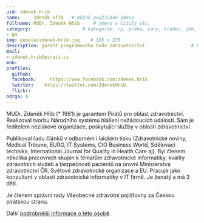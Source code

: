 ```yaml
---
uid: zdenek.hrib
name:     Zdeněk Hřib  	# běžně používáné jméno
fullname: MUDr. Zdeněk Hřib  	# jméno s tituly etc.
category:                 	# kategorie: rp, praha, vary, hradec, jmk, senat
- ga
img: people/zdenek-hrib.jpg    # 165 x 220
description: garant programového bodu zdravotnictví             	# kratký popis, max 160 znaků
mail:
- zdenek.hrib@pirati.cz
mob:			  
profiles:
  github:     
  facebook: 	https://www.facebook.com/zdenek.hrib
  twitter: 	  https://twitter.com/ZdenekHrib
  flickr:	
odrga: 6
---
```


MUDr. Zdeněk Hřib (* 1981) je garantem Pirátů pro oblast zdravotnictví. Realizoval tvorbu Národního systému hlášení nežádoucích událostí. Sám je ředitelem neziskové organizace, poskytující služby v oblasti zdravotnictví.

Publikoval řadu článků v odborném i laickém tisku (Zdravotnické noviny, Medical Tribune, EURO, IT Systems, CIO Business World, Sdělovací technika, International Journal for Quality in Health Care aj). Byl členem několika pracovních skupin k tématům zdravotnické informatiky, kvality zdravotních služeb a bezpečnosti pacientů na úrovni Ministerstva zdravotnictví ČR, Světové zdravotnické organizace a EU. Pracuje jako konzultant v oblasti zdravotnické informatiky v IT firmě. Je ženatý a má 3 děti.

Je členem správní rady Všeobecné zdravotní pojišťovny za Českou pirátskou stranu.

Další <a href="https://wiki.pirati.cz/lide/zdenek_hrib">podrobnější informace o této osobě</a>.
